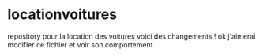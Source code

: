 # locationvoitures
repository pour la location des voitures
voici des changements !
ok j'aimerai modifier ce fichier et voir son comportement
